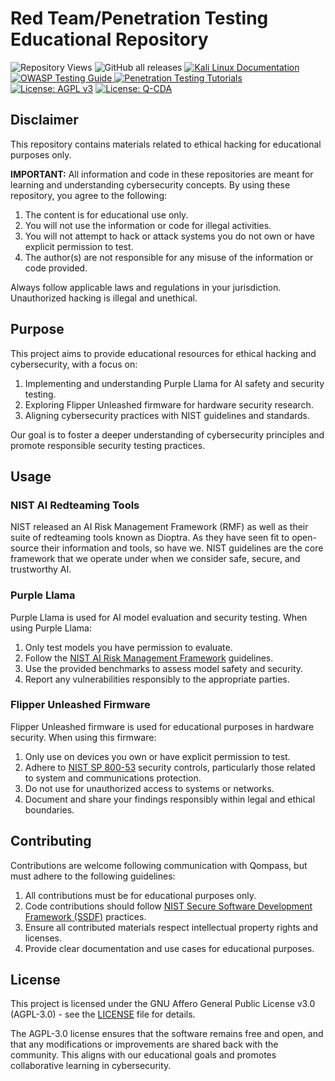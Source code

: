 <!-- /qompassai/redteam/README.md -->
<!-- ---------------------------- -->
<!-- Copyright (C) 2025 Qompass AI, All rights reserved -->

# Red Team/Penetration Testing Educational Repository
![Repository Views](https://komarev.com/ghpvc/?username=qompassai-redteam)
![GitHub all releases](https://img.shields.io/github/downloads/qompassai/redteam/total?style=flat-square)
 <a href="https://www.kali.org/docs/">
  <img src="https://img.shields.io/badge/Kali_Documentation-blue?style=flat-square" alt="Kali Linux Documentation">
</a>
<a href="https://owasp.org/www-project-web-security-testing-guide/">
  <img src="https://img.shields.io/badge/OWASP_Testing_Guide-blue?style=flat-square" alt="OWASP Testing Guide">
</a>
<a href="https://github.com/topics/pentesting">
  <img src="https://img.shields.io/badge/Pentesting_Tutorials-green?style=flat-square" alt="Penetration Testing Tutorials">
</a>
<br>
  <a href="https://www.gnu.org/licenses/agpl-3.0"><img src="https://img.shields.io/badge/License-AGPL%20v3-blue.svg" alt="License: AGPL v3"></a>
  <a href="./LICENSE-QCDA"><img src="https://img.shields.io/badge/license-Q--CDA-lightgrey.svg" alt="License: Q-CDA"></a>
</p>

## Disclaimer

This repository contains materials related to ethical hacking for educational purposes only. 

**IMPORTANT:** All information and code in these repositories are meant for learning and understanding cybersecurity concepts. By using these repository, you agree to the following:

1. The content is for educational use only.
2. You will not use the information or code for illegal activities.
3. You will not attempt to hack or attack systems you do not own or have explicit permission to test.
4. The author(s) are not responsible for any misuse of the information or code provided.

Always follow applicable laws and regulations in your jurisdiction. Unauthorized hacking is illegal and unethical.

## Purpose

This project aims to provide educational resources for ethical hacking and cybersecurity, with a focus on:

1. Implementing and understanding Purple Llama for AI safety and security testing.
2. Exploring Flipper Unleashed firmware for hardware security research.
3. Aligning cybersecurity practices with NIST guidelines and standards.

Our goal is to foster a deeper understanding of cybersecurity principles and promote responsible security testing practices.

## Usage

### NIST AI Redteaming Tools
NIST released an AI Risk Management Framework (RMF) as well as their suite of redteaming tools known as Dioptra. As they have seen fit to open-source their information and tools, so have we. NIST guidelines are the core framework that we operate under when we consider safe, secure, and trustworthy AI.

### Purple Llama

Purple Llama is used for AI model evaluation and security testing. When using Purple Llama:

1. Only test models you have permission to evaluate.
2. Follow the [NIST AI Risk Management Framework](https://www.nist.gov/itl/ai-risk-management-framework) guidelines.
3. Use the provided benchmarks to assess model safety and security.
4. Report any vulnerabilities responsibly to the appropriate parties.

### Flipper Unleashed Firmware

Flipper Unleashed firmware is used for educational purposes in hardware security. When using this firmware:

1. Only use on devices you own or have explicit permission to test.
2. Adhere to [NIST SP 800-53](https://csrc.nist.gov/publications/detail/sp/800-53/rev-5/final) security controls, particularly those related to system and communications protection.
3. Do not use for unauthorized access to systems or networks.
4. Document and share your findings responsibly within legal and ethical boundaries.

## Contributing

Contributions are welcome following communication with Qompass, but must adhere to the following guidelines:

1. All contributions must be for educational purposes only.
2. Code contributions should follow [NIST Secure Software Development Framework (SSDF)](https://csrc.nist.gov/Projects/ssdf) practices.
3. Ensure all contributed materials respect intellectual property rights and licenses.
4. Provide clear documentation and use cases for educational purposes.

## License

This project is licensed under the GNU Affero General Public License v3.0 (AGPL-3.0) - see the [LICENSE](LICENSE) file for details.

The AGPL-3.0 license ensures that the software remains free and open, and that any modifications or improvements are shared back with the community. This aligns with our educational goals and promotes collaborative learning in cybersecurity.
